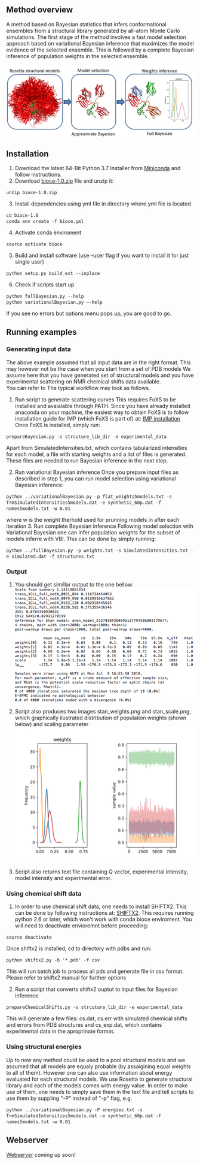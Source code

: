 ## Method overview

A method based on Bayesian statistics that infers conformational ensembles from a structural library generated by all-atom Monte
 Carlo simulations. The first stage of the method involves a fast model selection approach based on variational Bayesian inference
that maximizes the model evidence of the selected ensemble. This is followed by a complete Bayesian inference of population weights in the selected ensemble.

![Alt text](images/method_pipeline.png)

## Installation
1. Download the latest 64-Bit Python 3.7 Installer from [Miniconda](https://conda.io/miniconda.html) and follow instructions.
2. Download [bioce-1.0.zip](bioce-1.0.zip) file and unzip it:
```
unzip bioce-1.0.zip
```
3. Install dependencies using yml file in directory where yml file is located
```
cd bioce-1.0
conda env create -f bioce.yml
```
4. Activate conda enviroment
```
source activate bioce
```
5.	Build and install software (use –user flag if you want to install it for just single user)
```
python setup.py build_ext --inplace
```
6. Check if scripts start up
```
python fullBayesian.py --help
python variationalBayesian.py –-help
```
If you see no errors but options menu pops up, you are good to go.

## Running examples

### Generating input data

The above example assumed that all input data are in the right format. This may however not be the case when you start from a set of PDB models
We assume here that you have generated set of structural models and you have experimental scattering on NMR chemical shifts data available.\
You can refer to The typical workflow may look as follows.

1. Run script to generate scattering curves
This requires FoXS to be installed and avaialable through PATH.
Since you have already installed anaconda on your machine,
the easiest way to obtain FoXS is to follow installation guide for IMP (which FoXS is part of)
at: [IMP installation](https://integrativemodeling.org/download-anaconda.html)
Once FoXS is installed, simply run:
```
prepareBayesian.py -s strcuture_lib_dir -e experimental_data
```
Apart from SimulatedIntensities.txt, which contains tabularized intensities for each model,
a file with starting weights and a list of files is generated. These files are needed
to run Bayesian inference in the next step.

2. Run variational Bayesian inference
Once you prepare input files as described in step 1, you can run model selection using variational Bayesian inference:
```
python ../variationalBayesian.py -p flat_weights5models.txt -s TrmSimulatedIntensities5models.dat -e synthetic_60p.dat -f names5models.txt -w 0.01
```
where w is the weight therhold used for prunning models in after each iteration
3. Run complete Bayesian inference
Following model selection with Variational Bayesian one can infer population weights for the subset of models inferre with VBI.
This can be done by simply running:
```
python ../fullBayesian.py -p weights.txt -s SimulatedIntensities.txt -e simulated.dat -f structures.txt
```
### Output
1. You should get simillar output to the one bellow:
![Alt text](images/stan_output.png)
2. Script also produces two images stan_weights.png and stan_scale.png,
which graphically ilustrated distribution of population weights (shown below) and scaling parameter
![Alt text](images/stan_weights.png)

3. Script also returns text file containing Q vector, experimental intensity,
model intensity and experimental error.

### Using chemical shift data
1. In order to use chemical shift data, one needs to install SHIFTX2. This can be done by following instructions at:
[SHIFTX2](http://www.shiftx2.ca/download.html). This requires running python 2.6 or later, which won't work with
conda bioce enviroment. You will need to deactivate envioremnt before proceeding:
```
source deactivate
```
Once shiftx2 is installed, cd to directory with pdbs and run:
```
python shiftx2.py -b '*.pdb' -f csv
```
This will run batch job to process all pds and generate file in csv format. Please refer to shiftx2 manual for further options

2. Run a script that converts shiftx2 ouptut to input files for Bayesian inference
```
prepareChemicalShifts.py -s strcuture_lib_dir -e experimental_data
```
This will generate a few files: cs.dat, cs.err with simulated chemical shifts and
errors from PDB structures and cs_exp.dat, which contains experimental data in the aproprinate format.

### Using structural energies
Up to now any method could be used to a pool structural models and we assumed that
all models are equaly probable (by assaigining equal weights to all of them).
However one can also use information about energy evaluated for each structural models.
We use Rosetta to generate structural library and each of the models comes with energy value.
In order to make use of them, one needs to simply save them in the text file and tell scripts
to use them by suppling "-P" instead of "-p" flag, e.g.
```
python ../variationalBayesian.py -P energies.txt -s TrmSimulatedIntensities5models.dat -e synthetic_60p.dat -f names5models.txt -w 0.01
```

## Webserver
[Webserver](webserver.md) coming up soon!
